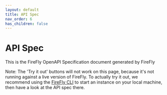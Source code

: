 ```yaml
---
layout: default
title: API Spec
nav_order: 6
has_children: false
---
```


# API Spec

This is the FireFly OpenAPI Specification document generated by FireFly

Note: The 'Try it out' buttons will not work on this page, because it's not running against a live version of FireFly. To actually try it out, we recommend using the [FireFly CLI](https://github.com/hyperledger-labs/firefly-cli) to start an instance on your local machine, then have a look at the API spec there.

<link rel="stylesheet" type="text/css" href="https://unpkg.com/swagger-ui-dist@3/swagger-ui.css">

<div id="swagger-ui"></div>

<script src="https://unpkg.com/swagger-ui-dist@3/swagger-ui-standalone-preset.js" charset="UTF-8"></script>
<script src="https://unpkg.com/swagger-ui-dist@3/swagger-ui-bundle.js" charset="UTF-8"></script>

<script>
window.onload = function() {
    const ui = SwaggerUIBundle({
    url: "./swagger.yaml",
    dom_id: '#swagger-ui',
    deepLinking: true,
    presets: [
        SwaggerUIBundle.presets.apis,
        SwaggerUIStandalonePreset
    ],
    plugins: [
        SwaggerUIBundle.plugins.DownloadUrl
    ],
    layout: "BaseLayout"
    });

    window.ui = ui;
};
</script>
